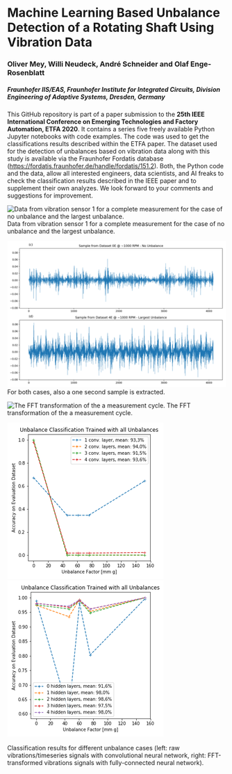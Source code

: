 # Machine Learning Based Unbalance Detection of a Rotating Shaft Using Vibration Data
### Oliver Mey, Willi Neudeck, André Schneider and Olaf Enge-Rosenblatt
##### Fraunhofer IIS/EAS, Fraunhofer Institute for Integrated Circuits, Division Engineering of Adaptive Systems, Dresden, Germany

This GitHub repository is part of a paper submission to the **25th IEEE International Conference on Emerging Technologies and Factory Automation, ETFA 2020**. It contains a series five freely available Python Jupyter notebooks with code examples. The code was used to get the classifications results described within the ETFA paper. The dataset used for the
detection of unbalances based on vibration data along with this study is available via the Fraunhofer Fordatis database (https://fordatis.fraunhofer.de/handle/fordatis/151.2). Both, the Python code and the data, allow all interested engineers, data scientists, and AI freaks to check the classification results described in the IEEE paper and to supplement their own analyzes. We look forward to your comments and suggestions for improvement.


![Data from vibration sensor 1 for a complete measurement for the case of no unbalance and the largest
unbalance.](figures/Fig.4_ab.png)
Data from vibration sensor 1 for a complete measurement for the case of no unbalance and the largest
unbalance.

![For both cases, also a one second sample is extracted.](figures/Fig.4_cd.png)
For both cases, also a one second sample is extracted.

![The FFT transformation of the a measurement cycle.](figures/Fig.4_ef.png)
The FFT transformation of the a measurement cycle.

![Classification results based on Convolutional Neural Networks for different unbalance cases.](figures/Fig.6_b.png) ![Classification results  based on FFT-transformed signals for different unbalance cases.](figures/Fig.6_e.png)

Classification results for different unbalance cases (left: raw vibrations/timeseries signals with convolutional neural network, right: FFT-transformed vibrations signals with fully-connected neural network).
